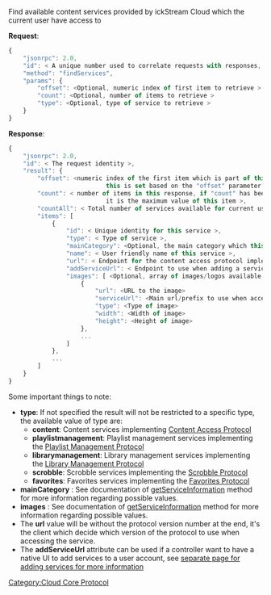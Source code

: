 Find available content services provided by ickStream Cloud which the
current user have access to

**Request**:

``` javascript
{
    "jsonrpc": 2.0,
    "id": < A unique number used to correlate requests with responses, see JSON-RPC specification for more information >,
    "method": "findServices",
    "params": {
        "offset": <Optional, numeric index of first item to retrieve >
        "count": <Optional, number of items to retrieve >
        "type": <Optional, type of service to retrieve >
    }
}
```

**Response**:

``` javascript
{
    "jsonrpc": 2.0,
    "id": < The request identity >,
    "result": {
        "offset": <numeric index of the first item which is part of this response,
                           this is set based on the "offset" parameter provided in the request >
        "count": < number of items in this response, if "count" has been specified in request
                           it is the maximum value of this item >,
        "countAll": < Total number of services available for current user >,
        "items": [
            {
                "id": < Unique identity for this service >,
                "type": < Type of service >,
                "mainCategory": <Optional, the main category which this service belongs to >
                "name": < User friendly name of this service >,
                "url": < Endpoint for the content access protocol implementation provided by this service >,
                "addServiceUrl": < Endpoint to use when adding a service to a user account >
                "images": [ <Optional, array of images/logos available that should be used to represent this service>
                    {
                        "url": <URL to the image>
                        "serviceUrl": <Main url/prefix to use when accessing "service://" URIs provided by this service>
                        "type": <Type of image>
                        "width": <Width of image>
                        "height": <Height of image>
                    },
                    ...
                ]
            },
            ...
        ]
    }
}
```

Some important things to note:

  - **type**: If not specified the result will not be restricted to a
    specific type, the available value of type are:
      - **content**: Content services implementing [Content Access
        Protocol](../Content_Access_Protocol "wikilink")
      - **playlistmanagement**: Playlist management services
        implementing the [Playlist Management
        Protocol](../Playlist_Management_Protocol "wikilink")
      - **librarymanagement**: Library management services implementing
        the [Library Management
        Protocol](../Library_Management_Protocol "wikilink")
      - **scrobble**: Scrobble services implementing the [Scrobble
        Protocol](../Scrobble_Protocol "wikilink")
      - **favorites**: Favorites services implementing the [Favorites
        Protocol](../Favorites_Protocol "wikilink")
  - **mainCategory** : See documentation of
    [getServiceInformation](../Service_Protocol/getServiceInformation "wikilink")
    method for more information regarding possible values.
  - **images** : See documentation of
    [getServiceInformation](../Service_Protocol/getServiceInformation "wikilink")
    method for more information regarding possible values.
  - The **url** value will be without the protocol version number at the
    end, it's the client which decide which version of the protocol to
    use when accessing the service.
  - The **addServiceUrl** attribute can be used if a controller want to
    have a native UI to add services to a user account, see [separate
    page for adding services for more
    information](../Add_service_to_user_account "wikilink")

[Category:Cloud Core Protocol](Category:Cloud_Core_Protocol "wikilink")
